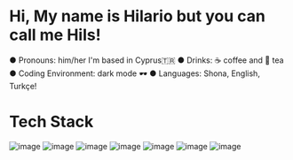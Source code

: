 # Hi, My name is Hilario but you can call me Hils!

● Pronouns: him/her I'm based in Cyprus🇹🇷
● Drinks: ☕ coffee and 🍵 tea
● Coding Environment: dark mode 🕶
● Languages: Shona, English, Turkçe!

# Tech Stack

![image](https://github.com/HilarioNengareJr/HilarioNengareJr/assets/38634516/1c1db1ee-e4f2-4af6-bc61-bcab62d665d4)
![image](https://github.com/HilarioNengareJr/HilarioNengareJr/assets/38634516/3a0c0559-637e-4c75-a211-3a9bfcf9b188)
![image](https://github.com/HilarioNengareJr/HilarioNengareJr/assets/38634516/cd496d36-2c91-4239-a81f-3a43a46dfe75)
![image](https://github.com/HilarioNengareJr/HilarioNengareJr/assets/38634516/743462d8-0da4-4853-9017-b2e274dab29b)
![image](https://github.com/HilarioNengareJr/HilarioNengareJr/assets/38634516/95cda276-13d9-479e-8348-510b4f0fdce8)
![image](https://github.com/HilarioNengareJr/HilarioNengareJr/assets/38634516/133d3620-0f54-40c0-8756-fe7ecbdfe960)
![image](https://github.com/HilarioNengareJr/HilarioNengareJr/assets/38634516/3e36e5e9-add2-4f41-9ecd-3590fbb25281)
